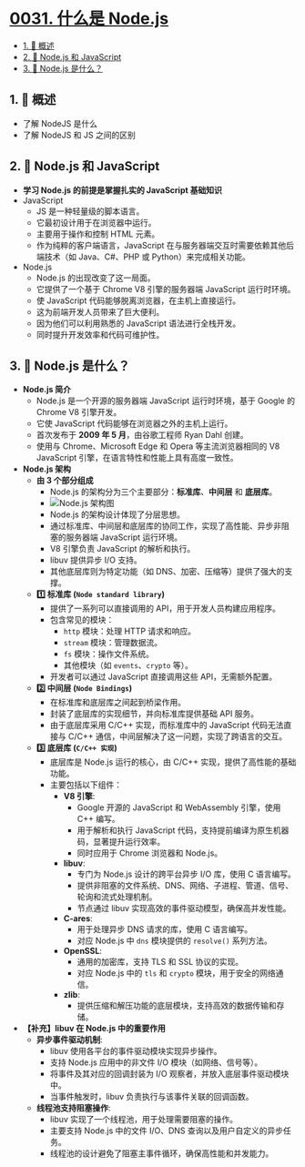 # [0031. 什么是 Node.js](https://github.com/tnotesjs/TNotes.nodejs/tree/main/notes/0031.%20%E4%BB%80%E4%B9%88%E6%98%AF%20Node.js)

<!-- region:toc -->

- [1. 📝 概述](#1--概述)
- [2. 📒 Node.js 和 JavaScript](#2--nodejs-和-javascript)
- [3. 📒 Node.js 是什么？](#3--nodejs-是什么)

<!-- endregion:toc -->

## 1. 📝 概述

- 了解 NodeJS 是什么
- 了解 NodeJS 和 JS 之间的区别

## 2. 📒 Node.js 和 JavaScript

- **学习 Node.js 的前提是掌握扎实的 JavaScript 基础知识**
- JavaScript
  - JS 是一种轻量级的脚本语言。
  - 它最初设计用于在浏览器中运行。
  - 主要用于操作和控制 HTML 元素。
  - 作为纯粹的客户端语言，JavaScript 在与服务器端交互时需要依赖其他后端技术（如 Java、C#、PHP 或 Python）来完成相关功能。
- Node.js
  - Node.js 的出现改变了这一局面。
  - 它提供了一个基于 Chrome V8 引擎的服务器端 JavaScript 运行时环境。
  - 使 JavaScript 代码能够脱离浏览器，在主机上直接运行。
  - 这为前端开发人员带来了巨大便利。
  - 因为他们可以利用熟悉的 JavaScript 语法进行全栈开发。
  - 同时提升开发效率和代码可维护性。

## 3. 📒 Node.js 是什么？

- **Node.js 简介**
  - Node.js 是一个开源的服务器端 JavaScript 运行时环境，基于 Google 的 Chrome V8 引擎开发。
  - 它使 JavaScript 代码能够在浏览器之外的主机上运行。
  - 首次发布于 **2009 年 5 月**，由谷歌工程师 Ryan Dahl 创建。
  - 使用与 Chrome、Microsoft Edge 和 Opera 等主流浏览器相同的 V8 JavaScript 引擎，在语言特性和性能上具有高度一致性。
- **Node.js 架构**
  - **由 3 个部分组成**
    - Node.js 的架构分为三个主要部分：**标准库**、**中间层** 和 **底层库**。
    - ![Node.js 架构图](https://cdn.jsdelivr.net/gh/tnotesjs/imgs@main/2025-04-03-00-38-54.png)
    - Node.js 的架构设计体现了分层思想。
    - 通过标准库、中间层和底层库的协同工作，实现了高性能、异步非阻塞的服务器端 JavaScript 运行环境。
    - V8 引擎负责 JavaScript 的解析和执行。
    - libuv 提供异步 I/O 支持。
    - 其他底层库则为特定功能（如 DNS、加密、压缩等）提供了强大的支撑。
  - **1️⃣ 标准库 (`Node standard library`)**
    - 提供了一系列可以直接调用的 API，用于开发人员构建应用程序。
    - 包含常见的模块：
      - `http` 模块：处理 HTTP 请求和响应。
      - `stream` 模块：管理数据流。
      - `fs` 模块：操作文件系统。
      - 其他模块（如 `events`、`crypto` 等）。
    - 开发者可以通过 JavaScript 直接调用这些 API，无需额外配置。
  - **2️⃣ 中间层 (`Node Bindings`)**
    - 在标准库和底层库之间起到桥梁作用。
    - 封装了底层库的实现细节，并向标准库提供基础 API 服务。
    - 由于底层库采用 C/C++ 实现，而标准库中的 JavaScript 代码无法直接与 C/C++ 通信，中间层解决了这一问题，实现了跨语言的交互。
  - **3️⃣ 底层库 (`C/C++ 实现`)**
    - 底层库是 Node.js 运行的核心，由 C/C++ 实现，提供了高性能的基础功能。
    - 主要包括以下组件：
      - **V8 引擎**:
        - Google 开源的 JavaScript 和 WebAssembly 引擎，使用 C++ 编写。
        - 用于解析和执行 JavaScript 代码，支持提前编译为原生机器码，显著提升运行效率。
        - 同时应用于 Chrome 浏览器和 Node.js。
      - **libuv**:
        - 专门为 Node.js 设计的跨平台异步 I/O 库，使用 C 语言编写。
        - 提供非阻塞的文件系统、DNS、网络、子进程、管道、信号、轮询和流式处理机制。
        - 节点通过 libuv 实现高效的事件驱动模型，确保高并发性能。
      - **C-ares**:
        - 用于处理异步 DNS 请求的库，使用 C 语言编写。
        - 对应 Node.js 中 `dns` 模块提供的 `resolve()` 系列方法。
      - **OpenSSL**:
        - 通用的加密库，支持 TLS 和 SSL 协议的实现。
        - 对应 Node.js 中的 `tls` 和 `crypto` 模块，用于安全的网络通信。
      - **zlib**:
        - 提供压缩和解压功能的底层模块，支持高效的数据传输和存储。
- **【补充】libuv 在 Node.js 中的重要作用**
  - **异步事件驱动机制**:
    - libuv 使用各平台的事件驱动模块实现异步操作。
    - 支持 Node.js 应用中的非文件 I/O 模块（如网络、信号等）。
    - 将事件及其对应的回调封装为 I/O 观察者，并放入底层事件驱动模块中。
    - 当事件触发时，libuv 负责执行与该事件关联的回调函数。
  - **线程池支持阻塞操作**:
    - libuv 实现了一个线程池，用于处理需要阻塞的操作。
    - 主要支持 Node.js 中的文件 I/O、DNS 查询以及用户自定义的异步任务。
    - 线程池的设计避免了阻塞主事件循环，确保高性能和并发能力。
